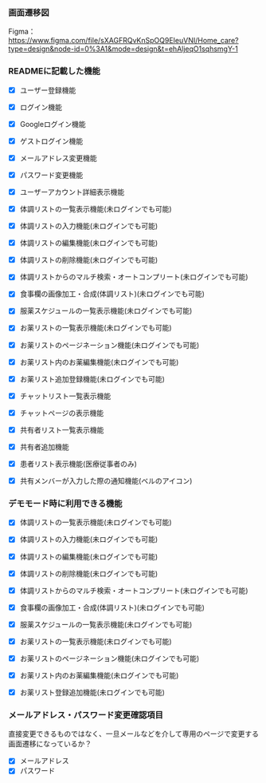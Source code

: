 ### 画面遷移図
Figma：https://www.figma.com/file/sXAGFRQvKnSpOQ9EIeuVNI/Home_care?type=design&node-id=0%3A1&mode=design&t=ehAljeqO1sqhsmgY-1

### READMEに記載した機能
- [x] ユーザー登録機能
- [x] ログイン機能
- [x] Googleログイン機能
- [x] ゲストログイン機能
- [x] メールアドレス変更機能
- [x] パスワード変更機能
- [x] ユーザーアカウント詳細表示機能
- [x] 体調リストの一覧表示機能(未ログインでも可能)
- [x] 体調リストの入力機能(未ログインでも可能)
- [x] 体調リストの編集機能(未ログインでも可能)
- [x] 体調リストの削除機能(未ログインでも可能)
- [x] 体調リストからのマルチ検索・オートコンプリート(未ログインでも可能)
- [x] 食事欄の画像加工・合成(体調リスト)(未ログインでも可能)
- [x] 服薬スケジュールの一覧表示機能(未ログインでも可能)
- [x] お薬リストの一覧表示機能(未ログインでも可能)
- [x] お薬リストのページネーション機能(未ログインでも可能)
- [x] お薬リスト内のお薬編集機能(未ログインでも可能)
- [x] お薬リスト追加登録機能(未ログインでも可能)
- [x] チャットリスト一覧表示機能
- [x] チャットページの表示機能
- [x] 共有者リスト一覧表示機能
- [x] 共有者追加機能
- [x] 患者リスト表示機能(医療従事者のみ)
- [x] 共有メンバーが入力した際の通知機能(ベルのアイコン)



### デモモード時に利用できる機能
- [x] 体調リストの一覧表示機能(未ログインでも可能)
- [x] 体調リストの入力機能(未ログインでも可能)
- [x] 体調リストの編集機能(未ログインでも可能)
- [x] 体調リストの削除機能(未ログインでも可能)
- [x] 体調リストからのマルチ検索・オートコンプリート(未ログインでも可能)
- [x] 食事欄の画像加工・合成(体調リスト)(未ログインでも可能)
- [x] 服薬スケジュールの一覧表示機能(未ログインでも可能)
- [x] お薬リストの一覧表示機能(未ログインでも可能)
- [x] お薬リストのページネーション機能(未ログインでも可能)
- [x] お薬リスト内のお薬編集機能(未ログインでも可能)
- [x] お薬リスト登録追加機能(未ログインでも可能)



### メールアドレス・パスワード変更確認項目
直接変更できるものではなく、一旦メールなどを介して専用のページで変更する画面遷移になっているか？
- [x] メールアドレス
- [x] パスワード
